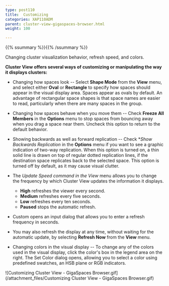 ```yaml
---
type: post110
title:  Customizing
categories: XAP110ADM
parent: cluster-view-gigaspaces-browser.html
weight: 100

---
```


{{% ssummary %}}{{% /ssummary %}}

Changing cluster visualization behavior, refresh speed, and colors.

**Cluster View offers several ways of customizing or manipulating the way it displays clusters:**

- Changing how spaces look -- Select **Shape Mode** from the **View** menu, and select either **Oval** or **Rectangle** to specify how spaces should appear in the visual display area. Spaces appear as ovals by default. An advantage of rectangular space shapes is that space names are easier to read, particularly when there are many spaces in the group.
- Changing how spaces behave when you move them -- Check **Freeze All Members** in the **Options** menu to stop spaces from bouncing away when you drag a space near them. Uncheck this option to return to the default behavior.
- Showing backwards as well as forward replication -- Check **Show Backwards Replication* in the **Options** menu if you want to see a graphic indication of two-way replication. When this option is turned on, a thin solid line is drawn on top of regular dotted replication lines, if the destination space replicates back to the selected space. This option is turned off by default, as it may cause visual clutter.
- The **Update Speed* command in the *View** menu allows you to change the frequency by which Cluster View updates the information it displays.
    - **High** refreshes the viewer every second.
    - **Medium** refreshes every five seconds.
    - **Low** refreshes every ten seconds.
    - **Paused** stops the automatic refresh.

- Custom opens an input dialog that allows you to enter a refresh frequency in seconds.
- You may also refresh the display at any time, without waiting for the automatic update, by selecting **Refresh Now** from the **View** menu.
- Changing colors in the visual display -- To change any of the colors used in the visual display, click the color's box in the legend area on the right. The Set Color dialog opens, allowing you to select a color using predefined swatches, an HSB plane or RGB indicators.

![Customizing Cluster View - GigaSpaces Browser.gif](/attachment_files/Customizing Cluster View - GigaSpaces Browser.gif)
